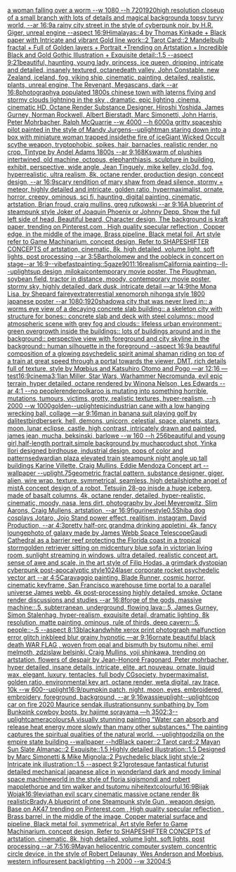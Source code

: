 [a woman falling over a worm --w 1080 --h 720](https://www.ebank.nz/aiartgenerator?category=a%20woman%20falling%20over%20a%20worm%20--w%201080%20--h%20720)[1920](https://www.ebank.nz/aiartgenerator?category=1920)[high resolution closeup of a small branch with lots of details and magical background](https://www.ebank.nz/aiartgenerator?category=high%20resolution%20closeup%20of%20a%20small%20branch%20with%20lots%20of%20details%20and%20magical%20background)[a topsy turvy world, --ar 16:9](https://www.ebank.nz/aiartgenerator?category=a%20topsy%20turvy%20world%2C%20--ar%2016%3A9)[a rainy city street in the style of cyberpunk noir, by H.R. Giger, unreal engine --aspect 16:9](https://www.ebank.nz/aiartgenerator?category=a%20rainy%20city%20street%20in%20the%20style%20of%20cyberpunk%20noir%2C%20by%20H.R.%20Giger%2C%20unreal%20engine%20--aspect%2016%3A9)[Himalayas::4 by Thomas Kinkade + Black paper with Intricate and vibrant Gold line work::2 Tarot Card::2 Mandelbulb fractal + Full of Golden layers + Portrait +Trending on Artstation + Incredible Black and Gold Gothic Illustration + Exquisite detail::1.5  --aspect 9:21](https://www.ebank.nz/aiartgenerator?category=Himalayas%3A%3A4%20by%20Thomas%20Kinkade%20%2B%20Black%20paper%20with%20Intricate%20and%20vibrant%20Gold%20line%20work%3A%3A2%20Tarot%20Card%3A%3A2%20Mandelbulb%20fractal%20%2B%20Full%20of%20Golden%20layers%20%2B%20Portrait%20%2BTrending%20on%20Artstation%20%2B%20Incredible%20Black%20and%20Gold%20Gothic%20Illustration%20%2B%20Exquisite%20detail%3A%3A1.5%20%20--aspect%209%3A21)[beautiful, haunting, young lady, princess, ice queen, dripping, intricate and detailed, insanely textured, octane](https://www.ebank.nz/aiartgenerator?category=beautiful%2C%20haunting%2C%20young%20lady%2C%20princess%2C%20ice%20queen%2C%20dripping%2C%20intricate%20and%20detailed%2C%20insanely%20textured%2C%20octane)[death valley, John Constable, new Zealand, iceland, fog, viking ship, cinematic, painting, detailed, realistic, plants, unreal engine, The Revenant, Megascans, dark --ar 16:8](https://www.ebank.nz/aiartgenerator?category=death%20valley%2C%20John%20Constable%2C%20new%20Zealand%2C%20iceland%2C%20fog%2C%20viking%20ship%2C%20cinematic%2C%20painting%2C%20detailed%2C%20realistic%2C%20plants%2C%20unreal%20engine%2C%20The%20Revenant%2C%20Megascans%2C%20dark%20--ar%2016%3A8)[photography](https://www.ebank.nz/aiartgenerator?category=photography)[a populated 1800s chinese town with laterns flying and stormy clouds lightning in the sky , dramatic, epic lighting ,cinema, cinematic HD, Octane Render Substance Designer. Hiroshi Yoshida, James Gurney, Norman Rockwell, Albert Bierstadt, Marc Simonetti, John Harris, Peter Mohrbacher, Ralph McQuarrie --w 4000 --h 6000](https://www.ebank.nz/aiartgenerator?category=a%20populated%201800s%20chinese%20town%20with%20laterns%20flying%20and%20stormy%20clouds%20lightning%20in%20the%20sky%20%2C%20dramatic%2C%20epic%20lighting%20%2Ccinema%2C%20cinematic%20HD%2C%20Octane%20Render%20Substance%20Designer.%20Hiroshi%20Yoshida%2C%20James%20Gurney%2C%20Norman%20Rockwell%2C%20Albert%20Bierstadt%2C%20Marc%20Simonetti%2C%20John%20Harris%2C%20Peter%20Mohrbacher%2C%20Ralph%20McQuarrie%20--w%204000%20--h%206000)[a gritty spaceship pilot painted in the style of Mandy Jurgens](https://www.ebank.nz/aiartgenerator?category=a%20gritty%20spaceship%20pilot%20painted%20in%20the%20style%20of%20Mandy%20Jurgens)[--uplight](https://www.ebank.nz/aiartgenerator?category=--uplight)[man staring down into a box with miniature woman trapped inside](https://www.ebank.nz/aiartgenerator?category=man%20staring%20down%20into%20a%20box%20with%20miniature%20woman%20trapped%20inside)[the fire of ice](https://www.ebank.nz/aiartgenerator?category=the%20fire%20of%20ice)[Giant Wicked Occult scythe weapon, tryptophobic, spikes, hair, barnacles, realistic render, no crop, Tintype by Andel Adams 1800s --ar 9:16](https://www.ebank.nz/aiartgenerator?category=Giant%20Wicked%20Occult%20scythe%20weapon%2C%20tryptophobic%2C%20spikes%2C%20hair%2C%20barnacles%2C%20realistic%20render%2C%20no%20crop%2C%20Tintype%20by%20Andel%20Adams%201800s%20--ar%209%3A16)[8K](https://www.ebank.nz/aiartgenerator?category=8K)[swarm of plushies intertwined, old machine, octopus, elephanthiasis, sculpture in building, exhibit, perspective, wide angle, Jean Tinguely, mike kelley, clo3d, fog, hyperrealistic, ultra realism, 8k, octane render, production design, concept design, --ar 16:9](https://www.ebank.nz/aiartgenerator?category=swarm%20of%20plushies%20intertwined%2C%20old%20machine%2C%20octopus%2C%20elephanthiasis%2C%20sculpture%20in%20building%2C%20exhibit%2C%20perspective%2C%20wide%20angle%2C%20Jean%20Tinguely%2C%20mike%20kelley%2C%20clo3d%2C%20fog%2C%20hyperrealistic%2C%20ultra%20realism%2C%208k%2C%20octane%20render%2C%20production%20design%2C%20concept%20design%2C%20--ar%2016%3A9)[scary rendition of mary shaw from dead silence, stormy + meteor, highly detailed and intricate, golden ratio, hypermaximalist, ornate, horror, creepy, ominous, sci fi, haunting, digital painting, cinematic, artstation, Brian froud, craig mullins, greg rutkowski --ar 9:16](https://www.ebank.nz/aiartgenerator?category=scary%20rendition%20of%20mary%20shaw%20from%20dead%20silence%2C%20stormy%20%2B%20meteor%2C%20highly%20detailed%20and%20intricate%2C%20golden%20ratio%2C%20hypermaximalist%2C%20ornate%2C%20horror%2C%20creepy%2C%20ominous%2C%20sci%20fi%2C%20haunting%2C%20digital%20painting%2C%20cinematic%2C%20artstation%2C%20Brian%20froud%2C%20craig%20mullins%2C%20greg%20rutkowski%20--ar%209%3A16)[A blueprint of steampunk style Joker of Joaquin Phoenix or Johnny Depp,  Show the full left side of head,  Beautiful beard, Character design, The background is kraft paper,  trending on Pinterest.com  , High quality specular reflection ,  Copper  edge, in the middle of the image, Brass pipeline,  Black metal foil,  Art style refer to Game Machinarium.  concept design, Refer to SHAPESHIFTER CONCEPTS  of artstation, cinematic,  8k, high detailed,  volume light,  soft lights,  post processing    --ar 3:5](https://www.ebank.nz/aiartgenerator?category=A%20blueprint%20of%20steampunk%20style%20Joker%20of%20Joaquin%20Phoenix%20or%20Johnny%20Depp%2C%20%20Show%20the%20full%20left%20side%20of%20head%2C%20%20Beautiful%20beard%2C%20Character%20design%2C%20The%20background%20is%20kraft%20paper%2C%20%20trending%20on%20Pinterest.com%20%20%2C%20High%20quality%20specular%20reflection%20%2C%20%20Copper%20%20edge%2C%20in%20the%20middle%20of%20the%20image%2C%20Brass%20pipeline%2C%20%20Black%20metal%20foil%2C%20%20Art%20style%20refer%20to%20Game%20Machinarium.%20%20concept%20design%2C%20Refer%20to%20SHAPESHIFTER%20CONCEPTS%20%20of%20artstation%2C%20cinematic%2C%20%208k%2C%20high%20detailed%2C%20%20volume%20light%2C%20%20soft%20lights%2C%20%20post%20processing%20%20%20%20--ar%203%3A5)[Bartholomew and the oobleck in concert on stage--ar 16:9](https://www.ebank.nz/aiartgenerator?category=Bartholomew%20and%20the%20oobleck%20in%20concert%20on%20stage--ar%2016%3A9)[--vibefast](https://www.ebank.nz/aiartgenerator?category=--vibefast)[painting::5](https://www.ebank.nz/aiartgenerator?category=painting%3A%3A5)[gaze](https://www.ebank.nz/aiartgenerator?category=gaze)[90](https://www.ebank.nz/aiartgenerator?category=90)[11:16](https://www.ebank.nz/aiartgenerator?category=11%3A16)[realism](https://www.ebank.nz/aiartgenerator?category=realism)[California painting](https://www.ebank.nz/aiartgenerator?category=California%20painting)[--ll](https://www.ebank.nz/aiartgenerator?category=--ll)[--uplight](https://www.ebank.nz/aiartgenerator?category=--uplight)[sup design ,milokai](https://www.ebank.nz/aiartgenerator?category=sup%20design%20%2Cmilokai)[contemporary movie poster, The Ploughman, soybean field, tractor in distance, moody, contemporary movie poster, stormy sky, highly detailed, dark dusk, intricate detail —ar 14:9](https://www.ebank.nz/aiartgenerator?category=contemporary%20movie%20poster%2C%20The%20Ploughman%2C%20soybean%20field%2C%20tractor%20in%20distance%2C%20moody%2C%20contemporary%20movie%20poster%2C%20stormy%20sky%2C%20highly%20detailed%2C%20dark%20dusk%2C%20intricate%20detail%20%E2%80%94ar%2014%3A9)[the Mona Lisa, by Shepard fairey](https://www.ebank.nz/aiartgenerator?category=the%20Mona%20Lisa%2C%20by%20Shepard%20fairey)[extraterrestial xenomorph nihonga style 1800 japanese poster --ar 1080:1920](https://www.ebank.nz/aiartgenerator?category=extraterrestial%20xenomorph%20nihonga%20style%201800%20japanese%20poster%20--ar%201080%3A1920)[shadow](https://www.ebank.nz/aiartgenerator?category=shadow)[a city that was never lived in:: a worms eye view of a decaying concrete slab building:: a skeleton city with structure for bones:: concrete slab and deck with steel columns:: mood atmospheric scene with grey fog and clouds:: lifeless urban environment:: green overgrowth inside the buildings:: lots of buildings around and in the background:: perspective view with foreground and city skyline in the background:: human silhouette in the foreground --aspect 16:9](https://www.ebank.nz/aiartgenerator?category=a%20city%20that%20was%20never%20lived%20in%3A%3A%20a%20worms%20eye%20view%20of%20a%20decaying%20concrete%20slab%20building%3A%3A%20a%20skeleton%20city%20with%20structure%20for%20bones%3A%3A%20concrete%20slab%20and%20deck%20with%20steel%20columns%3A%3A%20mood%20atmospheric%20scene%20with%20grey%20fog%20and%20clouds%3A%3A%20lifeless%20urban%20environment%3A%3A%20green%20overgrowth%20inside%20the%20buildings%3A%3A%20lots%20of%20buildings%20around%20and%20in%20the%20background%3A%3A%20perspective%20view%20with%20foreground%20and%20city%20skyline%20in%20the%20background%3A%3A%20human%20silhouette%20in%20the%20foreground%20--aspect%2016%3A9)[a beautiful composition of a glowing psychedelic spirit animal shaman riding on top of a train at great speed through a portal towards the viewer, DMT,  rich details full of texture, style by Mœbius and Katsuhiro Otomo and Pogo —ar 12:16 —test](https://www.ebank.nz/aiartgenerator?category=a%20beautiful%20composition%20of%20a%20glowing%20psychedelic%20spirit%20animal%20shaman%20riding%20on%20top%20of%20a%20train%20at%20great%20speed%20through%20a%20portal%20towards%20the%20viewer%2C%20DMT%2C%20%20rich%20details%20full%20of%20texture%2C%20style%20by%20M%C5%93bius%20and%20Katsuhiro%20Otomo%20and%20Pogo%20%E2%80%94ar%2012%3A16%20%E2%80%94test)[16:9](https://www.ebank.nz/aiartgenerator?category=16%3A9)[cinema](https://www.ebank.nz/aiartgenerator?category=cinema)[3:1](https://www.ebank.nz/aiartgenerator?category=3%3A1)[Ian Miller, Star Wars, Warhammer Necromunda, evil epic terrain, hyper detailed, octane rendered by Winona Nelson, Les Edwards --ar 4:1 --no people](https://www.ebank.nz/aiartgenerator?category=Ian%20Miller%2C%20Star%20Wars%2C%20Warhammer%20Necromunda%2C%20evil%20epic%20terrain%2C%20hyper%20detailed%2C%20octane%20rendered%20by%20Winona%20Nelson%2C%20Les%20Edwards%20--ar%204%3A1%20--no%20people)[render](https://www.ebank.nz/aiartgenerator?category=render)[polkaroo is mutating into something horrible, mutations, tumours, victims, grotty, realistic textures, hyper-realism, --h 2000 --w 1000](https://www.ebank.nz/aiartgenerator?category=polkaroo%20is%20mutating%20into%20something%20horrible%2C%20mutations%2C%20tumours%2C%20victims%2C%20grotty%2C%20realistic%20textures%2C%20hyper-realism%2C%20--h%202000%20--w%201000)[golden](https://www.ebank.nz/aiartgenerator?category=golden)[--uplight](https://www.ebank.nz/aiartgenerator?category=--uplight)[epic](https://www.ebank.nz/aiartgenerator?category=epic)[industrian cane with a low hanging wrecking ball, collage —ar 9:16](https://www.ebank.nz/aiartgenerator?category=industrian%20cane%20with%20a%20low%20hanging%20wrecking%20ball%2C%20collage%20%E2%80%94ar%209%3A16)[man in banana suit playing golf by dali](https://www.ebank.nz/aiartgenerator?category=man%20in%20banana%20suit%20playing%20golf%20by%20dali)[test](https://www.ebank.nz/aiartgenerator?category=test)[bird](https://www.ebank.nz/aiartgenerator?category=bird)[berserk, hell, demons, unicorn, celestial, space, planets, stars, moon, lunar eclipse, castle, high contrast, intricately drawn and painted, james jean, mucha, beksinski, barlowe --w 160 --h 256](https://www.ebank.nz/aiartgenerator?category=berserk%2C%20hell%2C%20demons%2C%20unicorn%2C%20celestial%2C%20space%2C%20planets%2C%20stars%2C%20moon%2C%20lunar%20eclipse%2C%20castle%2C%20high%20contrast%2C%20intricately%20drawn%20and%20painted%2C%20james%20jean%2C%20mucha%2C%20beksinski%2C%20barlowe%20--w%20160%20--h%20256)[beautiful and young girl,half-length portrait,simple background,by mucha](https://www.ebank.nz/aiartgenerator?category=beautiful%20and%20young%20girl%2Chalf-length%20portrait%2Csimple%20background%2Cby%20mucha)[product shot, Yinka Ilori designed birdhouse, industrial design, pops of color and patterns](https://www.ebank.nz/aiartgenerator?category=product%20shot%2C%20Yinka%20Ilori%20designed%20birdhouse%2C%20industrial%20design%2C%20pops%20of%20color%20and%20patterns)[edwardian plaza elevated train steampunk night angle up tall buildings Karine Villette, Craig Mullins, Eddie Mendoza Concept art --wallpaper --uplight](https://www.ebank.nz/aiartgenerator?category=edwardian%20plaza%20elevated%20train%20steampunk%20night%20angle%20up%20tall%20buildings%20Karine%20Villette%2C%20Craig%20Mullins%2C%20Eddie%20Mendoza%20Concept%20art%20--wallpaper%20--uplight)[.75](https://www.ebank.nz/aiartgenerator?category=.75)[geometric fractal pattern, substance designer, giger, alien, wire wrap, texture, symmetrical, seamless, high detail](https://www.ebank.nz/aiartgenerator?category=geometric%20fractal%20pattern%2C%20substance%20designer%2C%20giger%2C%20alien%2C%20wire%20wrap%2C%20texture%2C%20symmetrical%2C%20seamless%2C%20high%20detail)[ship](https://www.ebank.nz/aiartgenerator?category=ship)[the angel of mist](https://www.ebank.nz/aiartgenerator?category=the%20angel%20of%20mist)[A concept design of a robot, Tetsujin 28-go inisde a huge iceberg, made of basalt columns, 4k, octane render, detailed, hyper-realistic, cinematic, moody, nasa, lens dirt, photography by Joel Meyerowitz, Slim Aarons, Craig Mullens, artstation, --ar 16:9](https://www.ebank.nz/aiartgenerator?category=A%20concept%20design%20of%20a%20robot%2C%20Tetsujin%2028-go%20inisde%20a%20huge%20iceberg%2C%20made%20of%20basalt%20columns%2C%204k%2C%20octane%20render%2C%20detailed%2C%20hyper-realistic%2C%20cinematic%2C%20moody%2C%20nasa%2C%20lens%20dirt%2C%20photography%20by%20Joel%20Meyerowitz%2C%20Slim%20Aarons%2C%20Craig%20Mullens%2C%20artstation%2C%20--ar%2016%3A9)[figurine](https://www.ebank.nz/aiartgenerator?category=figurine)[style](https://www.ebank.nz/aiartgenerator?category=style)[0.5](https://www.ebank.nz/aiartgenerator?category=0.5)[Shiba dog cosplays Jotaro, Jojo Stand power effect, realitism, instagram, David Production, --ar 4:3](https://www.ebank.nz/aiartgenerator?category=Shiba%20dog%20cosplays%20Jotaro%2C%20Jojo%20Stand%20power%20effect%2C%20realitism%2C%20instagram%2C%20David%20Production%2C%20--ar%204%3A3)[pretty half-orc grandma drinking appletini, 4k, fancy lounge](https://www.ebank.nz/aiartgenerator?category=pretty%20half-orc%20grandma%20drinking%20appletini%2C%204k%2C%20fancy%20lounge)[photo of galaxy made by James Webb Space Telescope](https://www.ebank.nz/aiartgenerator?category=photo%20of%20galaxy%20made%20by%20James%20Webb%20Space%20Telescope)[Gaudi Cathedral as a barrier reef protecting the Florida coast in a tropical storm](https://www.ebank.nz/aiartgenerator?category=Gaudi%20Cathedral%20as%20a%20barrier%20reef%20protecting%20the%20Florida%20coast%20in%20a%20tropical%20storm)[golden retriever sitting on midcentury blue sofa in victorian living room, sunlight streaming in windows, ultra detailed, realistic concept art.  sense of awe and scale, in the art style of Filip Hodas, a grimdark dystopian cyberpunk post-apocalyptic style](https://www.ebank.nz/aiartgenerator?category=golden%20retriever%20sitting%20on%20midcentury%20blue%20sofa%20in%20victorian%20living%20room%2C%20sunlight%20streaming%20in%20windows%2C%20ultra%20detailed%2C%20realistic%20concept%20art.%20%20sense%20of%20awe%20and%20scale%2C%20in%20the%20art%20style%20of%20Filip%20Hodas%2C%20a%20grimdark%20dystopian%20cyberpunk%20post-apocalyptic%20style)[1024](https://www.ebank.nz/aiartgenerator?category=1024)[laser corporate rocket psychedelic vector art --ar 4:5](https://www.ebank.nz/aiartgenerator?category=laser%20corporate%20rocket%20psychedelic%20vector%20art%20--ar%204%3A5)[Caravaggio painting, Blade Runner, cosmic horror, cinematic keyframe, San Francisco warehouse time portal to a parallel universe James webb, 4k post-processing highly detailed, smoke, Octane render discussions and studies --ar 16:8](https://www.ebank.nz/aiartgenerator?category=Caravaggio%20painting%2C%20Blade%20Runner%2C%20cosmic%20horror%2C%20cinematic%20keyframe%2C%20San%20Francisco%20warehouse%20time%20portal%20to%20a%20parallel%20universe%20James%20webb%2C%204k%20post-processing%20highly%20detailed%2C%20smoke%2C%20Octane%20render%20discussions%20and%20studies%20--ar%2016%3A8)[forge of the gods, massive machine::.5, subterranean, underground, flowing lava::.5, James Gurney, Simon Stalenhag, hyper-realism, exquisite detail, dramatic lighting, 8k resolution, matte painting, ominous, rule of thirds, deep cavern::.5, people::-.5 --aspect 8:13](https://www.ebank.nz/aiartgenerator?category=forge%20of%20the%20gods%2C%20massive%20machine%3A%3A.5%2C%20subterranean%2C%20underground%2C%20flowing%20lava%3A%3A.5%2C%20James%20Gurney%2C%20Simon%20Stalenhag%2C%20hyper-realism%2C%20exquisite%20detail%2C%20dramatic%20lighting%2C%208k%20resolution%2C%20matte%20painting%2C%20ominous%2C%20rule%20of%20thirds%2C%20deep%20cavern%3A%3A.5%2C%20people%3A%3A-.5%20--aspect%208%3A13)[blackandwhite xerox print photograph malfunction error glitch inkbleed blur grainy hypnotic —ar 9:16](https://www.ebank.nz/aiartgenerator?category=blackandwhite%20xerox%20print%20photograph%20malfunction%20error%20glitch%20inkbleed%20blur%20grainy%20hypnotic%20%E2%80%94ar%209%3A16)[ornate beautiful black death WAR FLAG , woven from opal and bismuth by tsutomu nihei, emil melmoth, zdzislaw belsinki, Craig Mullins, yoji shinkawa, trending on artstation, flowers of despair by Jean-Honoré Fragonard, Peter mohrbacher, hyper detailed, insane details, intricate, elite, art nouveau, ornate, liquid wax, elegant, luxury, tentacles, full body CGsociety, hypermaximalist, golden ratio, environmental key art, octane render, weta digital, ray trace, 10k --w 600](https://www.ebank.nz/aiartgenerator?category=ornate%20beautiful%20black%20death%20WAR%20FLAG%20%2C%20woven%20from%20opal%20and%20bismuth%20by%20tsutomu%20nihei%2C%20emil%20melmoth%2C%20zdzislaw%20belsinki%2C%20Craig%20Mullins%2C%20yoji%20shinkawa%2C%20trending%20on%20artstation%2C%20flowers%20of%20despair%20by%20Jean-Honor%C3%A9%20Fragonard%2C%20Peter%20mohrbacher%2C%20hyper%20detailed%2C%20insane%20details%2C%20intricate%2C%20elite%2C%20art%20nouveau%2C%20ornate%2C%20liquid%20wax%2C%20elegant%2C%20luxury%2C%20tentacles%2C%20full%20body%20CGsociety%2C%20hypermaximalist%2C%20golden%20ratio%2C%20environmental%20key%20art%2C%20octane%20render%2C%20weta%20digital%2C%20ray%20trace%2C%2010k%20--w%20600)[--uplight](https://www.ebank.nz/aiartgenerator?category=--uplight)[16:9](https://www.ebank.nz/aiartgenerator?category=16%3A9)[/pumpkin patch, night, moon, eyes, embroidered, embroidery, foreground, background, --ar 9:16](https://www.ebank.nz/aiartgenerator?category=/pumpkin%20patch%2C%20night%2C%20moon%2C%20eyes%2C%20embroidered%2C%20embroidery%2C%20foreground%2C%20background%2C%20--ar%209%3A16)[wassie](https://www.ebank.nz/aiartgenerator?category=wassie)[uplight](https://www.ebank.nz/aiartgenerator?category=uplight)[--uplight](https://www.ebank.nz/aiartgenerator?category=--uplight)[cop car on fire 2020 Maurice sendak illustration](https://www.ebank.nz/aiartgenerator?category=cop%20car%20on%20fire%202020%20Maurice%20sendak%20illustration)[sunny sunbathing by Tom Bunk](https://www.ebank.nz/aiartgenerator?category=sunny%20sunbathing%20by%20Tom%20Bunk)[pink cowboy boots, by hajime sorayama —h 350](https://www.ebank.nz/aiartgenerator?category=pink%20cowboy%20boots%2C%20by%20hajime%20sorayama%20%E2%80%94h%20350)[2:3](https://www.ebank.nz/aiartgenerator?category=2%3A3)[--uplight](https://www.ebank.nz/aiartgenerator?category=--uplight)[camera](https://www.ebank.nz/aiartgenerator?category=camera)[colours](https://www.ebank.nz/aiartgenerator?category=colours)[A visually stunning painting "Water can absorb and release heat energy more slowly than many other substances." The painting captures the spiritual qualities of the natural world. --uplight](https://www.ebank.nz/aiartgenerator?category=A%20visually%20stunning%20painting%20%22Water%20can%20absorb%20and%20release%20heat%20energy%20more%20slowly%20than%20many%20other%20substances.%22%20The%20painting%20captures%20the%20spiritual%20qualities%20of%20the%20natural%20world.%20--uplight)[godzilla on the empire state building --wallpaper --hd](https://www.ebank.nz/aiartgenerator?category=godzilla%20on%20the%20empire%20state%20building%20--wallpaper%20--hd)[Black paper::2 Tarot card::2  Mayan Sun Slate Almanac::2 Exquisite::1.5 Highly detailed illustration::1.5 Designed by Marc Simonetti & Mike Mignola::2 Psychedelic black light style::2 Intricate ink illustration::1.5 --aspect 9:21](https://www.ebank.nz/aiartgenerator?category=Black%20paper%3A%3A2%20Tarot%20card%3A%3A2%20%20Mayan%20Sun%20Slate%20Almanac%3A%3A2%20Exquisite%3A%3A1.5%20Highly%20detailed%20illustration%3A%3A1.5%20Designed%20by%20Marc%20Simonetti%20%26%20Mike%20Mignola%3A%3A2%20Psychedelic%20black%20light%20style%3A%3A2%20Intricate%20ink%20illustration%3A%3A1.5%20--aspect%209%3A21)[grotesque fantastical futurist detailed mechanical japanese alice in wonderland dark and moody liminal space machineworld in the style of floria sigismondi and robert mapplethorpe and tim walker and tsutomu nihei](https://www.ebank.nz/aiartgenerator?category=grotesque%20fantastical%20futurist%20detailed%20mechanical%20japanese%20alice%20in%20wonderland%20dark%20and%20moody%20liminal%20space%20machineworld%20in%20the%20style%20of%20floria%20sigismondi%20and%20robert%20mapplethorpe%20and%20tim%20walker%20and%20tsutomu%20nihei)[text](https://www.ebank.nz/aiartgenerator?category=text)[colourful,](https://www.ebank.nz/aiartgenerator?category=colourful%2C)[16:9](https://www.ebank.nz/aiartgenerator?category=16%3A9)[Bijak Wojak](https://www.ebank.nz/aiartgenerator?category=Bijak%20Wojak)[16:9](https://www.ebank.nz/aiartgenerator?category=16%3A9)[leviathan evil scary cinematic massive octane render 8k realistic](https://www.ebank.nz/aiartgenerator?category=leviathan%20evil%20scary%20cinematic%20massive%20octane%20render%208k%20realistic)[Brady,](https://www.ebank.nz/aiartgenerator?category=Brady%2C)[A blueprint of one Steampunk style Gun , weapon design, Base on AK47 trending on Pinterest.com , High quality specular reflection ,  Brass barrel, in the middle of the image, Copper material surface and pipeline,  Black metal foil, symmetrical,  Art style Refer to Game Machinarium.  concept design, Refer to SHAPESHIFTER CONCEPTS  of artstation, cinematic,  8k, high detailed,  volume light,  soft lights,  post processing    --ar 7:5](https://www.ebank.nz/aiartgenerator?category=A%20blueprint%20of%20one%20Steampunk%20style%20Gun%20%2C%20weapon%20design%2C%20Base%20on%20AK47%20trending%20on%20Pinterest.com%20%2C%20High%20quality%20specular%20reflection%20%2C%20%20Brass%20barrel%2C%20in%20the%20middle%20of%20the%20image%2C%20Copper%20material%20surface%20and%20pipeline%2C%20%20Black%20metal%20foil%2C%20symmetrical%2C%20%20Art%20style%20Refer%20to%20Game%20Machinarium.%20%20concept%20design%2C%20Refer%20to%20SHAPESHIFTER%20CONCEPTS%20%20of%20artstation%2C%20cinematic%2C%20%208k%2C%20high%20detailed%2C%20%20volume%20light%2C%20%20soft%20lights%2C%20%20post%20processing%20%20%20%20--ar%207%3A5)[16:9](https://www.ebank.nz/aiartgenerator?category=16%3A9)[Mayan heliocentric computer system, concentric circle device, in the style of Robert Delaunay, Wes Anderson and Moebius, western inflouresent backlighting --h 2000 --w 3200](https://www.ebank.nz/aiartgenerator?category=Mayan%20heliocentric%20computer%20system%2C%20concentric%20circle%20device%2C%20in%20the%20style%20of%20Robert%20Delaunay%2C%20Wes%20Anderson%20and%20Moebius%2C%20western%20inflouresent%20backlighting%20--h%202000%20--w%203200)[4:5](https://www.ebank.nz/aiartgenerator?category=4%3A5)